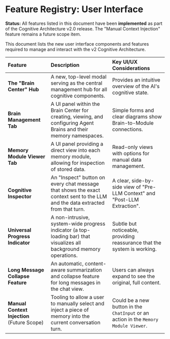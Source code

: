
# Feature Registry: User Interface

**Status:** All features listed in this document have been **implemented** as part of the Cognitive Architecture v2.0 release. The "Manual Context Injection" feature remains a future scope item.

This document lists the new user interface components and features required to manage and interact with the v2 Cognitive Architecture.

| Feature                                | Description                                                                                                                             | Key UI/UX Considerations                                                              |
| :------------------------------------- | :-------------------------------------------------------------------------------------------------------------------------------------- | :------------------------------------------------------------------------------------ |
| **The "Brain Center" Hub**             | A new, top-level modal serving as the central management hub for all cognitive components.                                              | Provides an intuitive overview of the AI's cognitive state.           |
| **Brain Management Tab**               | A UI panel within the Brain Center for creating, viewing, and configuring Agent Brains and their memory namespaces.                       | Simple forms and clear diagrams show Brain-to-Module connections.                |
| **Memory Module Viewer Tab**           | A UI panel providing a direct view into each memory module, allowing for inspection of stored data.                                     | Read-only views with options for manual data management. |
| **Cognitive Inspector**                | An "Inspect" button on every chat message that shows the exact context sent to the LLM and the data extracted from that turn.             | A clear, side-by-side view of "Pre-LLM Context" and "Post-LLM Extraction".            |
| **Universal Progress Indicator**       | A non-intrusive, system-wide progress indicator (a top-loading bar) that visualizes all background memory operations.                     | Subtle but noticeable, providing reassurance that the system is working.      |
| **Long Message Collapse Feature**      | An automatic, content-aware summarization and collapse feature for long messages in the chat view.                                      | Users can always expand to see the original, full content.                |
| **Manual Context Injection** (Future Scope) | Tooling to allow a user to manually select and inject a piece of memory into the current conversation turn. | Could be a new button in the `ChatInput` or an action in the `Memory Module Viewer`. |
